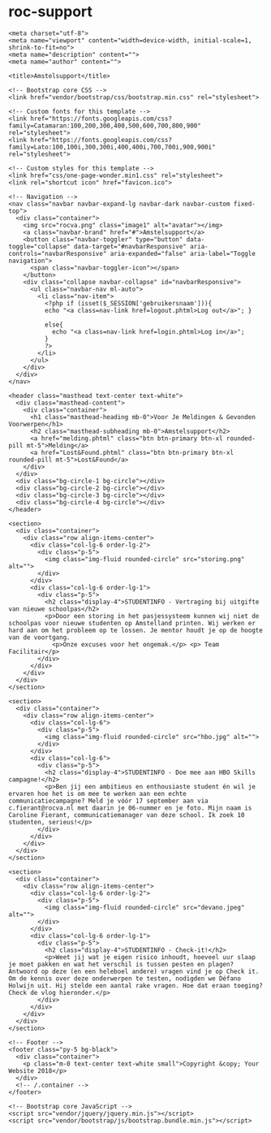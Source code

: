 # roc-support
<?php
include('bootstrap.php');
session_start();


?>

<!DOCTYPE html>
<html lang="en">

  <head>

    <meta charset="utf-8">
    <meta name="viewport" content="width=device-width, initial-scale=1, shrink-to-fit=no">
    <meta name="description" content="">
    <meta name="author" content="">

    <title>Amstelsupport</title>

    <!-- Bootstrap core CSS -->
    <link href="vendor/bootstrap/css/bootstrap.min.css" rel="stylesheet">

    <!-- Custom fonts for this template -->
    <link href="https://fonts.googleapis.com/css?family=Catamaran:100,200,300,400,500,600,700,800,900" rel="stylesheet">
    <link href="https://fonts.googleapis.com/css?family=Lato:100,100i,300,300i,400,400i,700,700i,900,900i" rel="stylesheet">

    <!-- Custom styles for this template -->
    <link href="css/one-page-wonder.min1.css" rel="stylesheet">
    <link rel="shortcut icon" href="favicon.ico">
    
   

  </head>

  <body>

    <!-- Navigation -->
    <nav class="navbar navbar-expand-lg navbar-dark navbar-custom fixed-top">
      <div class="container">
        <img src="rocva.png" class="image1" alt="avatar"></img>
        <a class="navbar-brand" href="#">Amstelsupport</a>
        <button class="navbar-toggler" type="button" data-toggle="collapse" data-target="#navbarResponsive" aria-controls="navbarResponsive" aria-expanded="false" aria-label="Toggle navigation">
          <span class="navbar-toggler-icon"></span>
        </button>
        <div class="collapse navbar-collapse" id="navbarResponsive">
          <ul class="navbar-nav ml-auto">
            <li class="nav-item">
              <?php if (isset($_SESSION['gebruikersnaam'])){ 
              echo "<a class=nav-link href=logout.phtml>Log out</a>"; }
              
              else{
                echo "<a class=nav-link href=login.phtml>Log in</a>";
              }
              ?>
            </li>
          </ul>
        </div>
      </div>
    </nav>

    <header class="masthead text-center text-white">
      <div class="masthead-content">
        <div class="container">
          <h1 class="masthead-heading mb-0">Voor Je Meldingen & Gevonden Voorwerpen</h1>
          <h2 class="masthead-subheading mb-0">Amstelsupport</h2>
          <a href="melding.phtml" class="btn btn-primary btn-xl rounded-pill mt-5">Melding</a>
          <a href="Lost&Found.phtml" class="btn btn-primary btn-xl rounded-pill mt-5">Lost&Found</a>
        </div>
      </div>
      <div class="bg-circle-1 bg-circle"></div>
      <div class="bg-circle-2 bg-circle"></div>
      <div class="bg-circle-3 bg-circle"></div>
      <div class="bg-circle-4 bg-circle"></div>
    </header>

    <section>
      <div class="container">
        <div class="row align-items-center">
          <div class="col-lg-6 order-lg-2">
            <div class="p-5">
              <img class="img-fluid rounded-circle" src="storing.png" alt="">
            </div>
          </div>
          <div class="col-lg-6 order-lg-1">
            <div class="p-5">
              <h2 class="display-4">STUDENTINFO - Vertraging bij uitgifte van nieuwe schoolpas</h2>
              <p>Door een storing in het pasjessysteem kunnen wij niet de schoolpas voor nieuwe studenten op Amstelland printen. Wij werken er hard aan om het probleem op te lossen. Je mentor houdt je op de hoogte van de voortgang. 
                <p>Onze excuses voor het ongemak.</p> <p> Team Facilitair</p>
            </div>
          </div>
        </div>
      </div>
    </section>

    <section>
      <div class="container">
        <div class="row align-items-center">
          <div class="col-lg-6">
            <div class="p-5">
              <img class="img-fluid rounded-circle" src="hbo.jpg" alt="">
            </div>
          </div>
          <div class="col-lg-6">
            <div class="p-5">
              <h2 class="display-4">STUDENTINFO - Doe mee aan HBO Skills campagne!</h2>
              <p>Ben jij een ambitieus en enthousiaste student én wil je ervaren hoe het is om mee te werken aan een echte communicatiecampagne? Meld je vóór 17 september aan via c.fierant@rocva.nl met daarin je 06-nummer en je foto. Mijn naam is Caroline Fierant, communicatiemanager van deze school. Ik zoek 10 studenten, serieus!</p>
            </div>
          </div>
        </div>
      </div>
    </section>

    <section>
      <div class="container">
        <div class="row align-items-center">
          <div class="col-lg-6 order-lg-2">
            <div class="p-5">
              <img class="img-fluid rounded-circle" src="devano.jpeg" alt="">
            </div>
          </div>
          <div class="col-lg-6 order-lg-1">
            <div class="p-5">
              <h2 class="display-4">STUDENTINFO - Check-it!</h2>
              <p>Weet jij wat je eigen risico inhoudt, hoeveel uur slaap je moet pakken en wat het verschil is tussen pesten en plagen? Antwoord op deze (en een heleboel andere) vragen vind je op Check it. Om de kennis over deze onderwerpen te testen, nodigden we Défano Holwijn uit. Hij stelde een aantal rake vragen. Hoe dat eraan toeging? Check de vlog hieronder.</p>
            </div>
          </div>
        </div>
      </div>
    </section>

    <!-- Footer -->
    <footer class="py-5 bg-black">
      <div class="container">
        <p class="m-0 text-center text-white small">Copyright &copy; Your Website 2018</p>
      </div>
      <!-- /.container -->
    </footer>

    <!-- Bootstrap core JavaScript -->
    <script src="vendor/jquery/jquery.min.js"></script>
    <script src="vendor/bootstrap/js/bootstrap.bundle.min.js"></script>

  </body>

</html>


